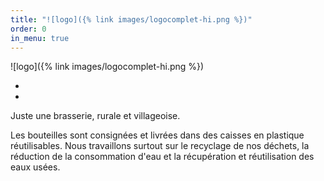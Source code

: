 ```yaml
---
title: "![logo]({% link images/logocomplet-hi.png %})"
order: 0
in_menu: true
---
```

![logo]({% link images/logocomplet-hi.png %})

-
-
Juste une brasserie, rurale et villageoise.

  
Les bouteilles sont consignées et livrées dans des caisses en plastique réutilisables. Nous travaillons surtout sur le recyclage de nos déchets, la réduction de la consommation d'eau et la récupération et réutilisation des eaux usées. 